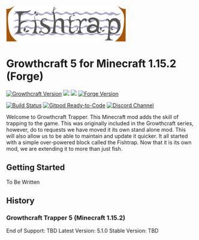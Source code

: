 ![Growthcraft Traffer](https://github.com/GrowthcraftCE/Growthcraft-1.15-Trapper/blob/release/src/main/resources/growthcraft_fishtrap_logo.png)

# Growthcraft 5 for Minecraft 1.15.2 (Forge)
[![Growthcraft Version](https://img.shields.io/badge/Growthcraft-5.1.0-orange.svg)](https://github.com/GrowthcraftCE/Growthcraft-1.15)
[![](http://cf.way2muchnoise.eu/versions/growthcraft-community-edition_latest.svg)](https://minecraft.curseforge.com/projects/growthcraft-community-edition/)
[![](http://cf.way2muchnoise.eu/short_growthcraft-community-edition.svg)](https://minecraft.curseforge.com/projects/growthcraft-community-edition/)
[![Forge Version](https://img.shields.io/badge/Minecraft%20Forge-31.2.0-yellow.svg)](http://files.minecraftforge.net/maven/net/minecraftforge/forge/index_1.15.2.html)

[![Build Status](https://img.shields.io/endpoint.svg?url=https%3A%2F%2Factions-badge.atrox.dev%2FGrowthcraftCE%2FGrowthcraft-1.12%2Fbadge%3Fref%3Ddevelopment&style=flat)](https://actions-badge.atrox.dev/GrowthcraftCE/Growthcraft-1.15/goto?ref=development)
[![Gitpod Ready-to-Code](https://img.shields.io/badge/Gitpod-Ready--to--Code-blue?logo=gitpod)](https://gitpod.io/#https://github.com/GrowthcraftCE/Growthcraft-1.15)
[![Discord Channel](https://img.shields.io/discord/333690296334548994.svg?color=green)](https://discord.gg/Quh76Jn)

Welcome to Growthcraft Trapper. This Minecraft mod adds the skill of trapping to the game. This was originally included in the Growthcraft series, however, do to requests we have moved it its own stand alone mod. This will also allow us to be able to maintain and update it quicker. It all started with a simple over-powered block called the Fishtrap. Now that it is its own mod, we are extending it to more than just fish.

## Getting Started

To Be Written

## History

### Growthcraft Trapper 5 (Minecraft 1.15.2)
End of Support: TBD
Latest Version: 5.1.0
Stable Version: TBD